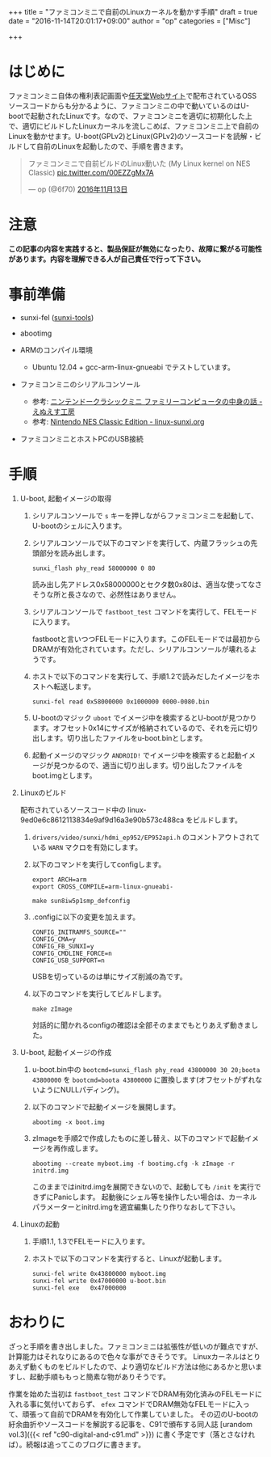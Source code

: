 +++
title = "ファミコンミニで自前のLinuxカーネルを動かす手順"
draft = true
date = "2016-11-14T20:01:17+09:00"
author = "op"
categories = ["Misc"]

+++

# はじめに

ファミコンミニ自体の権利表記画面や[任天堂Webサイト](https://www.nintendo.co.jp/support/oss/)で配布されているOSSソースコードからも分かるように、ファミコンミニの中で動いているのはU-bootで起動されたLinuxです。なので、ファミコンミニを適切に初期化した上で、適切にビルドしたLinuxカーネルを流しこめば、ファミコンミニ上で自前のLinuxを動かせます。U-boot(GPLv2)とLinux(GPLv2)のソースコードを読解・ビルドして自前のLinuxを起動したので、手順を書きます。

<blockquote class="twitter-tweet tw-align-center" data-lang="ja"><p lang="ja" dir="ltr">ファミコンミニで自前ビルドのLinux動いた (My Linux kernel on NES Classic) <a href="https://t.co/00EZZgMx7A">pic.twitter.com/00EZZgMx7A</a></p>&mdash; op (@6f70) <a href="https://twitter.com/6f70/status/797939754528444416">2016年11月13日</a></blockquote>
<script async src="//platform.twitter.com/widgets.js" charset="utf-8"></script>

# 注意

**この記事の内容を実践すると、製品保証が無効になったり、故障に繋がる可能性があります。内容を理解できる人が自己責任で行って下さい。**

# 事前準備

* sunxi-fel ([sunxi-tools](http://linux-sunxi.org/Sunxi-tools))

* abootimg

* ARMのコンパイル環境

    * Ubuntu 12.04 + gcc-arm-linux-gnueabi でテストしています。

* ファミコンミニのシリアルコンソール

    * 参考: [ニンテンドークラシックミニ ファミリーコンピュータの中身の話 - えぬえす工房](https://www.ns-koubou.com/blog/2016/11/11/nes_classic/)
    * 参考: [Nintendo NES Classic Edition - linux-sunxi.org](http://linux-sunxi.org/Nintendo_NES_Classic_Edition)

* ファミコンミニとホストPCのUSB接続

# 手順

1. U-boot, 起動イメージの取得

    1. シリアルコンソールで `s` キーを押しながらファミコンミニを起動して、U-bootのシェルに入ります。

    2. シリアルコンソールで以下のコマンドを実行して、内蔵フラッシュの先頭部分を読み出します。

        ```
        sunxi_flash phy_read 58000000 0 80
        ```

        読み出し先アドレス0x58000000とセクタ数0x80は、適当な使ってなさそうな所と長さなので、必然性はありません。

    3. シリアルコンソールで `fastboot_test` コマンドを実行して、FELモードに入ります。

        fastbootと言いつつFELモードに入ります。このFELモードでは最初からDRAMが有効化されています。ただし、シリアルコンソールが壊れるようです。

    4. ホストで以下のコマンドを実行して、手順1.2で読みだしたイメージをホストへ転送します。

        ```
        sunxi-fel read 0x58000000 0x1000000 0000-0080.bin
        ```

    5. U-bootのマジック `uboot` でイメージ中を検索するとU-bootが見つかります。オフセット0x14にサイズが格納されているので、それを元に切り出します。切り出したファイルをu-boot.binとします。

    6. 起動イメージのマジック `ANDROID!` でイメージ中を検索すると起動イメージが見つかるので、適当に切り出します。切り出したファイルをboot.imgとします。

2. Linuxのビルド

    配布されているソースコード中の linux-9ed0e6c8612113834e9af9d16a3e90b573c488ca をビルドします。

    1. `drivers/video/sunxi/hdmi_ep952/EP952api.h` のコメントアウトされている `WARN` マクロを有効にします。

    2. 以下のコマンドを実行してconfigします。

        ```
        export ARCH=arm
        export CROSS_COMPILE=arm-linux-gnueabi-

        make sun8iw5p1smp_defconfig
        ```

    3. .configに以下の変更を加えます。

        ```
        CONFIG_INITRAMFS_SOURCE=""
        CONFIG_CMA=y
        CONFIG_FB_SUNXI=y
        CONFIG_CMDLINE_FORCE=n
        CONFIG_USB_SUPPORT=n
        ```

        USBを切っているのは単にサイズ削減の為です。

    4. 以下のコマンドを実行してビルドします。

        ```
        make zImage
        ```

        対話的に聞かれるconfigの確認は全部そのままでもとりあえず動きました。

3. U-boot, 起動イメージの作成

    1. u-boot.bin中の `bootcmd=sunxi_flash phy_read 43800000 30 20;boota 43800000` を `bootcmd=boota 43800000` に置換します(オフセットがずれないようにNULLパディング)。

    2. 以下のコマンドで起動イメージを展開します。

        ```
        abootimg -x boot.img
        ```

    3. zImageを手順2で作成したものに差し替え、以下のコマンドで起動イメージを再作成します。

        ```
        abootimg --create myboot.img -f bootimg.cfg -k zImage -r initrd.img
        ```

        このままではinitrd.imgを展開できないので、起動しても `/init` を実行できずにPanicします。
        起動後にシェル等を操作したい場合は、カーネルパラメーターとinitrd.imgを適宜編集したり作りなおして下さい。

4. Linuxの起動

    1. 手順1.1, 1.3でFELモードに入ります。

    2. ホストで以下のコマンドを実行すると、Linuxが起動します。

        ```
        sunxi-fel write 0x43800000 myboot.img
        sunxi-fel write 0x47000000 u-boot.bin
        sunxi-fel exe   0x47000000
        ```

# おわりに

ざっと手順を書き出しました。ファミコンミニは拡張性が低いのが難点ですが、計算能力はそれなりにあるので色々な事ができそうです。
Linuxカーネルはとりあえず動くものをビルドしたので、より適切なビルド方法は他にあるかと思いますし、起動手順ももっと簡素な物がありそうです。

作業を始めた当初は `fastboot_test` コマンドでDRAM有効化済みのFELモードに入れる事に気付いておらず、 `efex` コマンドでDRAM無効なFELモードに入って、頑張って自前でDRAMを有効化して作業していました。
その辺のU-bootの紆余曲折やソースコードを解説する記事を、C91で頒布する同人誌 [urandom vol.3]({{< ref "c90-digital-and-c91.md" >}}) に書く予定です（落とさなければ）。続報は追ってこのブログに書きます。
